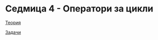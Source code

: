 # Седмица 4 - Оператори за цикли

[Теория](https://github.com/AleksandrinaKovachka/Introduction-to-programming/tree/main/Week04/Theory)

[Задачи](https://github.com/AleksandrinaKovachka/Introduction-to-programming/tree/main/Week04/Tasks)
